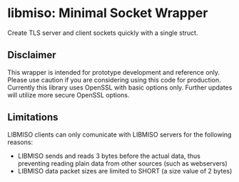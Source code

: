 # libmiso: Minimal Socket Wrapper
Create TLS server and client sockets quickly with a single struct.

## Disclaimer
This wrapper is intended for prototype development and reference only. Please use caution if you are considering using this code for production.
Currently this library uses OpenSSL with basic options only. Further updates will utilize more secure OpenSSL options.

## Limitations
LIBMISO clients can only comunicate with LIBMISO servers for the following reasons:
- LIBMISO sends and reads 3 bytes before the actual data, thus preventing reading plain data from other sources (such as webservers)
- LIBMISO data packet sizes are limited to SHORT (a size value of 2 bytes)
